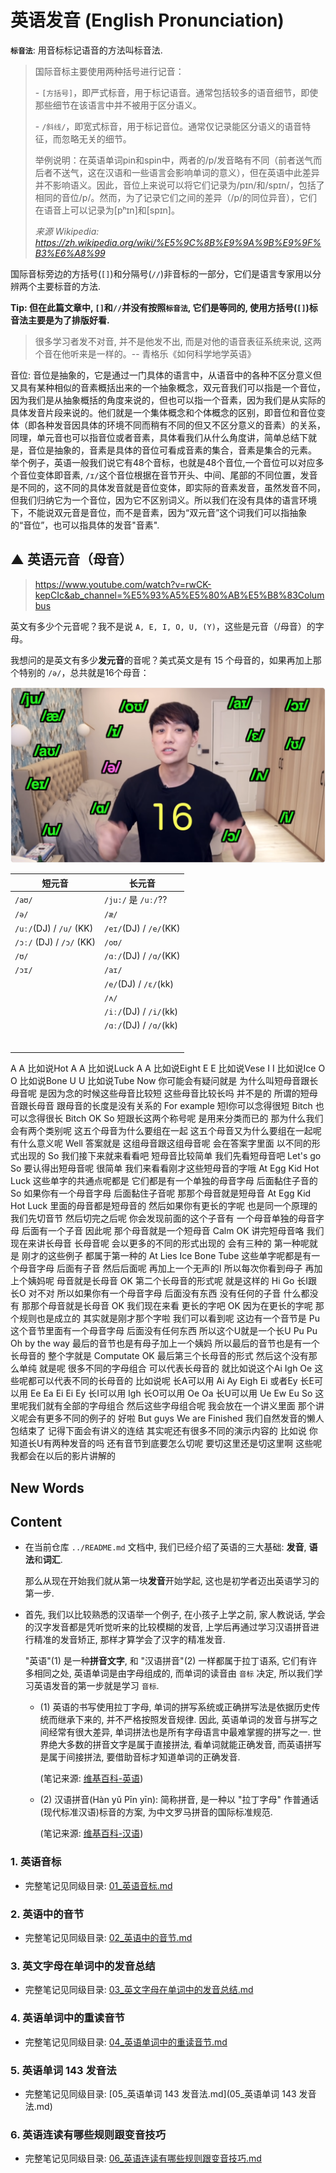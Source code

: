 # 英语发音 (English Pronunciation)

**`标音法`**: 用音标标记语音的方法叫标音法.

> 国际音标主要使用两种括号进行记音：
>
> \- `[方括号]`，即严式标音，用于标记语音。通常包括较多的语音细节，即使那些细节在该语言中并不被用于区分语义。
>
> \- `/斜线/`，即宽式标音，用于标记音位。通常仅记录能区分语义的语音特征，而忽略无关的细节。
>
> 举例说明：在英语单词pin和spin中，两者的/p/发音略有不同（前者送气而后者不送气，这在汉语和一些语言会影响单词的意义），但在英语中此差异并不影响语义。因此，音位上来说可以将它们记录为/pɪn/和/spɪn/，包括了相同的音位/p/。然而，为了记录它们之间的差异（/p/的同位异音），它们在语音上可以记录为[pʰɪn]和[spɪn]。
>
> 
>
> *来源 Wikipedia: https://zh.wikipedia.org/wiki/%E5%9C%8B%E9%9A%9B%E9%9F%B3%E6%A8%99*


国际音标旁边的方括号(`[]`)和分隔号(`//`)非音标的一部分，它们是语言专家用以分辨两个主要标音的方法. 

**Tip: 但在此篇文章中, `[]`和`//`并没有按照`标音法`, 它们是等同的, 使用方括号(`[]`)标音法主要是为了排版好看.**



>  很多学习者发不对音, 并不是他发不出, 而是对他的语音表征系统来说, 这两个音在他听来是一样的。-- 青格乐《如何科学地学英语》



音位: 音位是抽象的，它是通过一门具体的语言中，从语音中的各种不区分意义但又具有某种相似的音素概括出来的一个抽象概念，双元音我们可以指是一个音位，因为我们是从抽象概括的角度来说的，但也可以指一个音素，因为我们是从实际的具体发音片段来说的。他们就是一个集体概念和个体概念的区别，即音位和音位变体（即各种发音因具体的环境不同而稍有不同的但又不区分意义的音素）的关系，同理，单元音也可以指音位或者音素，具体看我们从什么角度讲，简单总结下就是，音位是抽象的，音素是具体的音位可看成音素的集合，音素是集合的元素。<br>举个例子，英语一般我们说它有48个音标，也就是48个音位,一个音位可以对应多个音位变体即音素, `/ɪ/`这个音位根据在音节开头、中间、尾部的不同位置，发音是不同的，这不同的具体发音就是音位变体，即实际的音素发音，虽然发音不同，但我们归纳它为一个音位，因为它不区别词义。所以我们在没有具体的语言环境下，不能说双元音是音位，而不是音素，因为“双元音”这个词我们可以指抽象的“音位”，也可以指具体的发音"音素".





## ▲ 英语元音（母音）

> https://www.youtube.com/watch?v=rwCK-kepCIc&ab_channel=%E5%93%A5%E5%80%AB%E5%B8%83Columbus

英文有多少个元音呢？我不是说 `A, E, I, O, U, (Y)`，这些是元音（/母音）的字母。

我想问的是英文有多少**发元音**的音呢？美式英文是有 15 个母音的，如果再加上那个特别的 `/ə/`，总共就是16个母音：

![image-20240113095743562](./ReadMe.assets/image-20240113095743562.png)

| 短元音                   | 长元音                 |
| ------------------------ | ---------------------- |
| `/aʊ/`                   | `/ju:/` 是 `/uː/`??    |
| `/ə/`                    | `/æ/`                  |
| `/uː/`(DJ) / `/u/` (KK)  | `/eɪ/`(DJ) / `/e/`(KK) |
| `/ɔː/` (DJ) / `/ɔ/` (KK) | `/oʊ/`                 |
| `/ʊ/`                    | `/ɑː/`(DJ) / `/ɑ/`(KK) |
| `/ɔɪ/`                   | `/aɪ/`                 |
|                          | `/e/`(DJ) / `/ɛ/`(kk)  |
|                          | `/ʌ/`                  |
|                          | `/iː/`(DJ) / `/i/`(kk) |
|                          | `/ɑː/`(DJ) / `/ɑ/`(kk) |
|                          |                        |
|                          |                        |
|                          |                        |
|                          |                        |
|                          |                        |
|                          |                        |



A A 比如说Hot
A A 比如说Luck
A A 比如说Eight
E E 比如说Vese
I I 比如说Ice
O O 比如说Bone
U U 比如说Tube
Now 你可能会有疑问就是
为什么叫短母音跟长母音呢
是因为念的时候这些母音比较短
这些母音比较长吗
并不是的
所谓的短母音跟长母音
跟母音的长度是没有关系的
For example 短I你可以念得很短
Bitch
也可以念得很长
Bitch
OK So 短跟长这两个称号呢
是用来分类而已的
那为什么我们会有两个类别呢
这五个母音为什么要组在一起
这五个母音又为什么要组在一起呢
有什么意义呢
Well 答案就是
这组母音跟这组母音呢
会在答案字里面
以不同的形式出现的
So 我们接下来就来看看吧
短母音比较简单
我们先看短母音吧
Let's go
So 要认得出短母音呢
很简单
我们来看看刚才这些短母音的字哦
At
Egg
Kid
Hot
Luck
这些单字的共通点呢都是
它们都是有一个单独的母音字母
后面黏住子音的
So 如果你有一个母音字母
后面黏住子音呢
那那个母音就是短母音
At
Egg
Kid
Hot
Luck
里面的母音都是短母音的
然后如果你有更长的字呢
也是同一个原理的
我们先切音节
然后切完之后呢
你会发现前面的这个子音有
一个母音单独的母音字母
后面有一个子音
因此呢
那个母音就是一个短母音
Calm
OK 讲完短母音咯
我们现在来讲长母音
长母音呢
会以更多的不同的形式出现的
会有三种的
第一种呢就是
刚才的这些例子
都属于第一种的
At
Lies
Ice
Bone
Tube
这些单字呢都是有一个母音字母
后面有子音
然后后面呢
再加上一个无声的I
所以每次你看到母子
再加上个姨妈呢
母音就是长母音
OK 第二个长母音的形式呢
就是这样的
Hi
Go
长I跟长O 对不对
所以如果你有一个母音字母
后面没有东西
没有任何的子音
什么都没有
那那个母音就是长母音
OK
我们现在来看
更长的字吧
OK 因为在更长的字呢
那个规则也是成立的
其实就是刚才那个字啦
我们可以看到呢
这边有一个音节是
Pu
这个音节里面有一个母音字母
后面没有任何东西
所以这个U就是一个长U
Pu
Pu
Oh by the way
最后的音节也是有母子加上一个姨妈
所以最后的音节也是有一个长母音的
整个字就是
Computate
OK 最后第三个长母音的形式
然后这个没有那么单纯
就是呢
很多不同的字母组合
可以代表长母音的
就比如说这个Ai
Igh
Oe
这些呢都可以代表不同的长母音的
比如说呢
长A可以用
Ai
Ay
Eigh
Ei
或者Ey
长E可以用
Ee
Ea
Ei
Ei
Ey
长I可以用
Igh
长O可以用
Oe
Oa
长U可以用
Ue
Ew
Eu
So 这里呢我们就有全部的字母组合
然后这些字母组合呢
我会放在一个讲义里面
那个讲义呢会有更多不同的例子的
好啦
But guys
We are
Finished
我们自然发音的懒人包结束了
记得下面会有讲义的连结
其实呢还有很多不同的演示内容的
比如说
你知道长U有两种发音的吗
还有音节到底要怎么切呢
要切这里还是切这里啊
这些呢我都会在以后的影片讲解的





## New Words

## Content

- 在当前仓库 `../README.md` 文档中, 我们已经介绍了英语的三大基础:
  **发音**, **语法**和**词汇**.

  那么从现在开始我们就从第一块**发音**开始学起, 这也是初学者迈出英语学习的第一步.

- 首先, 我们以比较熟悉的汉语举一个例子, 在小孩子上学之前,
  家人教说话, 学会的汉字发音都是凭听觉听来的比较模糊的发音,
  上学后再通过学习汉语拼音进行精准的发音矫正, 那样才算学会了汉字的精准发音. 

  "英语"(1) 是一种**拼音文字**, 和 "汉语拼音"(2) 一样都属于拉丁语系,
  它们有许多相同之处, 英语单词是由字母组成的, 而单词的读音由 `音标` 决定,
  所以我们学习英语发音的第一步就是学习 `音标`.
    + (1) 英语的书写使用拉丁字母,
      单词的拼写系统或正确拼写法是依据历史传统而继承下来的, 并不严格按照发音规律.
      因此, 英语单词的发音与拼写之间经常有很大差异,
      单词拼法也是所有字母语言中最难掌握的拼写之一.
      世界绝大多数的拼音文字是属于直接拼法, 看单词就能正确发音,
      而英语拼写是属于间接拼法, 要借助音标才知道单词的正确发音.

      (笔记来源: [维基百科-英语](https://zh.wikipedia.org/wiki/%E8%8B%B1%E8%AF%AD))

    + (2) 汉语拼音(Hàn yǔ Pīn yīn): 简称拼音, 是一种以 "拉丁字母" 作普通话
      (现代标准汉语)标音的方案, 为中文罗马拼音的国际标准规范.

      (笔记来源: [维基百科-汉语](https://zh.wikipedia.org/wiki/%E6%B1%89%E8%AF%AD%E6%8B%BC%E9%9F%B3))

### 1. 英语音标
- 完整笔记见同级目录: [01_英语音标.md](./01_英语音标.md)


### 2. 英语中的音节
- 完整笔记见同级目录: [02_英语中的音节.md](./02_英语中的音节.md)


### 3. 英文字母在单词中的发音总结
- 完整笔记见同级目录: [03_英文字母在单词中的发音总结.md](03_英文字母在单词中的发音总结.md)


### 4. 英语单词中的重读音节
- 完整笔记见同级目录: [04_英语单词中的重读音节.md](04_英语单词中的重读音节.md)


### 5. 英语单词 143 发音法
- 完整笔记见同级目录: [05_英语单词 143 发音法.md](05_英语单词 143 发音法.md)


### 6. 英语连读有哪些规则跟变音技巧
- 完整笔记见同级目录: [06_英语连读有哪些规则跟变音技巧.md](06_英语连读有哪些规则跟变音技巧.md)

